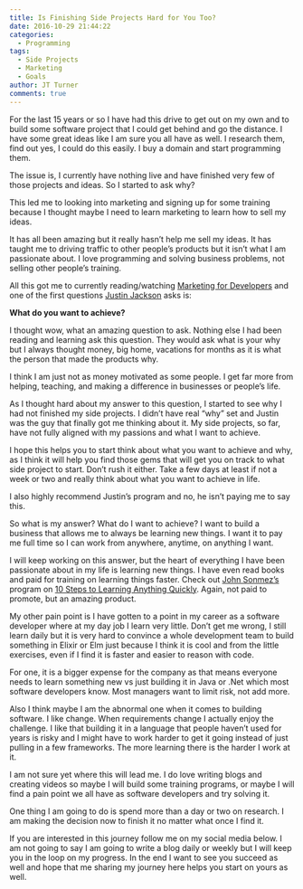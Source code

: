 ```yaml
---
title: Is Finishing Side Projects Hard for You Too?
date: 2016-10-29 21:44:22
categories:
  - Programming
tags:
  - Side Projects
  - Marketing
  - Goals
author: JT Turner
comments: true
---
```

For the last 15 years or so I have had this drive to get out on my own and to build some software project that I could get behind and go the distance. I have some great ideas like I am sure you all have as well. I research them, find out yes, I could do this easily. I buy a domain and start programming them.

The issue is, I currently have nothing live and have finished very few of those projects and ideas. So I started to ask why?

This led me to looking into marketing and signing up for some training because I thought maybe I need to learn marketing to learn how to sell my ideas.

It has all been amazing but it really hasn’t help me sell my ideas. It has taught me to driving traffic to other people’s products but it isn’t what I am passionate about. I love programming and solving business problems, not selling other people’s training.

All this got me to currently reading/watching [Marketing for Developers](https://devmarketing.xyz/) and one of the first questions [Justin Jackson](https://twitter.com/mijustin) asks is:

**What do you want to achieve?**

I thought wow, what an amazing question to ask. Nothing else I had been reading and learning ask this question. They would ask what is your why but I always thought money, big home, vacations for months as it is what the person that made the products why.

I think I am just not as money motivated as some people. I get far more from helping, teaching, and making a difference in businesses or people’s life.

As I thought hard about my answer to this question, I started to see why I had not finished my side projects. I didn’t have real “why” set and Justin was the guy that finally got me thinking about it. My side projects, so far, have not fully aligned with my passions and what I want to achieve.

I hope this helps you to start think about what you want to achieve and why, as I think it will help you find those gems that will get you on track to what side project to start. Don’t rush it either. Take a few days at least if not a week or two and really think about what you want to achieve in life.

I also highly recommend Justin’s program and no, he isn’t paying me to say this.

So what is my answer? What do I want to achieve? I want to build a business that allows me to always be learning new things. I want it to pay me full time so I can work from anywhere, anytime, on anything I want.

I will keep working on this answer, but the heart of everything I have been passionate about in my life is learning new things. I have even read books and paid for training on learning things faster. Check out [John Sonmez’s](https://twitter.com/jsonmez) program on [10 Steps to Learning Anything Quickly](https://simpleprogrammer.com/products/learn-anything/). Again, not paid to promote, but an amazing product.

My other pain point is I have gotten to a point in my career as a software developer where at my day job I learn very little. Don’t get me wrong, I still learn daily but it is very hard to convince a whole development team to build something in Elixir or Elm just because I think it is cool and from the little exercises, even if I find it is faster and easier to reason with code.

For one, it is a bigger expense for the company as that means everyone needs to learn something new vs just building it in Java or .Net which most software developers know. Most managers want to limit risk, not add more.

Also I think maybe I am the abnormal one when it comes to building software. I like change. When requirements change I actually enjoy the challenge. I like that building it in a language that people haven’t used for years is risky and I might have to work harder to get it going instead of just pulling in a few frameworks. The more learning there is the harder I work at it.

I am not sure yet where this will lead me. I do love writing blogs and creating videos so maybe I will build some training programs, or maybe I will find a pain point we all have as software developers and try solving it.

One thing I am going to do is spend more than a day or two on research. I am making the decision now to finish it no matter what once I find it.

If you are interested in this journey follow me on my social media below. I am not going to say I am going to write a blog daily or weekly but I will keep you in the loop on my progress. In the end I want to see you succeed as well and hope that me sharing my journey here helps you start on yours as well.
